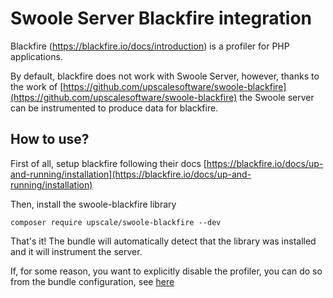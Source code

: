 # Swoole Server Blackfire integration

Blackfire (https://blackfire.io/docs/introduction) is a profiler for PHP applications.

By default, blackfire does not work with Swoole Server, however, thanks to the work of [https://github.com/upscalesoftware/swoole-blackfire](https://github.com/upscalesoftware/swoole-blackfire) the Swoole server can be instrumented to produce data for blackfire.

## How to use?

First of all, setup blackfire following their docs [https://blackfire.io/docs/up-and-running/installation](https://blackfire.io/docs/up-and-running/installation)
 
Then, install the swoole-blackfire library

```shell script
composer require upscale/swoole-blackfire --dev
``` 

That's it! The bundle will automatically detect that the library was installed and it will instrument the server.

If, for some reason, you want to explicitly disable the profiler, you can do so from the bundle configuration, see [here](configuration-reference.md)